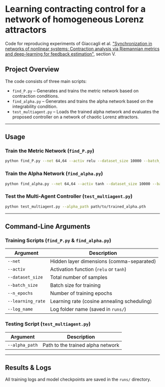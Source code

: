 # Learning contracting control for a network of homogeneous Lorenz attractors
Code for reproducing experiments of Giaccagli et al. ["Synchronization in networks of
nonlinear systems: Contraction analysis via Riemannian metrics and deep-learning for feedback
estimation"](https://ieeexplore.ieee.org/document/10541048), section V.

## **Project Overview**

The code consists of three main scripts:

- `find_P.py` – Generates and trains the metric network based on contraction conditions.
- `find_alpha.py` – Generates and trains the alpha network based on the integrability condition.
- `test_multiagent.py` – Loads the trained alpha network and evaluates the proposed controller on a network of chaotic Lorenz attractors.

---
## **Usage**

### **Train the Metric Network (`find_P.py`)**

```bash
python find_P.py --net 64,64 --activ relu --dataset_size 10000 --batch_size 128 --n_epochs 50 --learning_rate 0.001 --log_name experiment_1
```

### **Train the Alpha Network (`find_alpha.py`)**

```bash
python find_alpha.py --net 64,64 --activ tanh --dataset_size 10000 --batch_size 128 --n_epochs 50 --learning_rate 0.001 --log_name experiment_2
```

### **Test the Multi-Agent Controller (`test_multiagent.py`)**

```bash
python test_multiagent.py --alpha_path path/to/trained_alpha.pth
```

---

## **Command-Line Arguments**

### **Training Scripts (`find_P.py` & `find_alpha.py`)**

| Argument         | Description |
|-----------------|-------------|
| `--net`         | Hidden layer dimensions (comma-separated) |
| `--activ`       | Activation function (`relu` or `tanh`) |
| `--dataset_size` | Total number of samples |
| `--batch_size`  | Batch size for training |
| `--n_epochs`    | Number of training epochs |
| `--learning_rate` | Learning rate (cosine annealing scheduling) |
| `--log_name`    | Log folder name (saved in `runs/`) |

### **Testing Script (`test_multiagent.py`)**

| Argument       | Description |
|---------------|-------------|
| `--alpha_path` | Path to the trained alpha network |

---

## **Results & Logs**

All training logs and model checkpoints are saved in the `runs/` directory.

